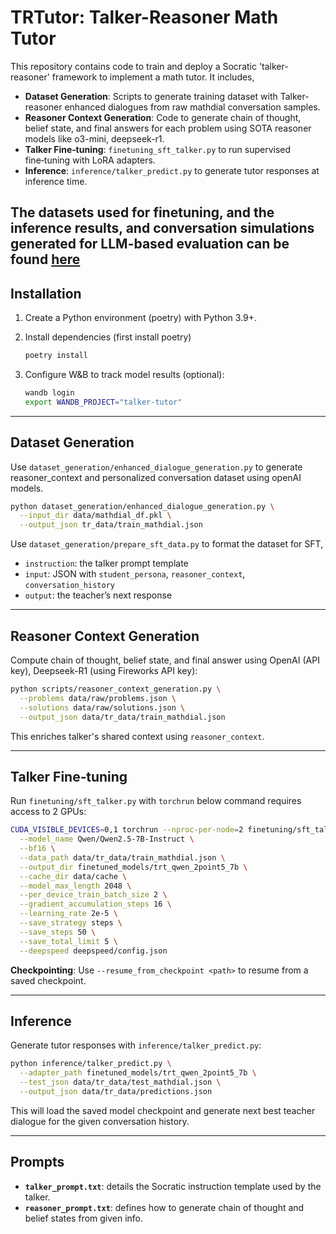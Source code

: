 # TRTutor: Talker-Reasoner Math Tutor

This repository contains code to train and deploy a Socratic 'talker-reasoner' framework to implement a math tutor. It includes,

* **Dataset Generation**: Scripts to generate training dataset with Talker-reasoner enhanced dialogues from raw mathdial conversation samples.
* **Reasoner Context Generation**: Code to generate chain of thought, belief state, and final answers for each problem using SOTA reasoner models like o3-mini, deepseek-r1.
* **Talker Fine‑tuning**: `finetuning_sft_talker.py` to run supervised fine‑tuning with LoRA adapters.
* **Inference**: `inference/talker_predict.py` to generate tutor responses at inference time.

The datasets used for finetuning, and the inference results, and conversation simulations generated for LLM-based evaluation can be found [here]([url](https://drive.google.com/drive/folders/1sRF0oFmicJ-fBqd-GTC4I9vFAToHhZdG?usp=drive_link))
---

<!-- ## Repository Structure

```text
├── data/
│   ├── raw/                   # raw problem definitions and student solutions
│   ├── tr_data/               # processed JSON datasets for train/test
│   │   ├── train_mathdial.json
│   │   └── test_mathdial.json
│   └── cache/                 # tokenizer and model cache
│
├── scripts/
│   ├── dataset_generation.py         # generate SFT examples from raw data
│   ├── reasoner_context_generation.py # compute chain_of_thought, belief_state, final_answer
│
├── finetuning/
│   └── sft_talker.py          # supervised fine‑tuning script using Unsloth + PEFT + Deepspeed
│
├── inference/
│   └── talker_predict.py      # inference script to load adapter and generate responses
│
├── talker_prompt.txt          # static instruction template for the talker
├── reasoner_prompt.txt        # static instruction template for the reasoner
└── README.md                  # this file
```

--- -->

## Installation

1. Create a Python environment (poetry) with Python 3.9+.
2. Install dependencies (first install poetry)

   ```bash
   poetry install
   ```
3. Configure W&B to track model results (optional):

   ```bash
   wandb login
   export WANDB_PROJECT="talker-tutor"
   ```

---

## Dataset Generation

Use `dataset_generation/enhanced_dialogue_generation.py` to generate reasoner_context and personalized conversation dataset using openAI models.

```bash
python dataset_generation/enhanced_dialogue_generation.py \
  --input_dir data/mathdial_df.pkl \
  --output_json tr_data/train_mathdial.json
```

Use `dataset_generation/prepare_sft_data.py` to format the dataset for SFT,

* `instruction`: the talker prompt template
* `input`: JSON with `student_persona`, `reasoner_context`, `conversation_history`
* `output`: the teacher’s next response

---

## Reasoner Context Generation

Compute chain of thought, belief state, and final answer using OpenAI (API key), Deepseek-R1 (using Fireworks API key):

```bash
python scripts/reasoner_context_generation.py \
  --problems data/raw/problems.json \
  --solutions data/raw/solutions.json \
  --output_json data/tr_data/train_mathdial.json
```

This enriches talker's shared context using `reasoner_context`.

---

## Talker Fine‑tuning

Run `finetuning/sft_talker.py` with `torchrun` below command requires access to 2 GPUs:

```bash
CUDA_VISIBLE_DEVICES=0,1 torchrun --nproc-per-node=2 finetuning/sft_talker.py \
  --model_name Qwen/Qwen2.5-7B-Instruct \
  --bf16 \
  --data_path data/tr_data/train_mathdial.json \
  --output_dir finetuned_models/trt_qwen_2point5_7b \
  --cache_dir data/cache \
  --model_max_length 2048 \
  --per_device_train_batch_size 2 \
  --gradient_accumulation_steps 16 \
  --learning_rate 2e-5 \
  --save_strategy steps \
  --save_steps 50 \
  --save_total_limit 5 \
  --deepspeed deepspeed/config.json
```

**Checkpointing**: Use `--resume_from_checkpoint <path>` to resume from a saved checkpoint.

---

## Inference

Generate tutor responses with `inference/talker_predict.py`:

```bash
python inference/talker_predict.py \
  --adapter_path finetuned_models/trt_qwen_2point5_7b \
  --test_json data/tr_data/test_mathdial.json \
  --output_json data/tr_data/predictions.json
```

This will load the saved model checkpoint and generate next best teacher dialogue for the given conversation history.

---

## Prompts

* **`talker_prompt.txt`**: details the Socratic instruction template used by the talker.
* **`reasoner_prompt.txt`**: defines how to generate chain of thought and belief states from given info.
